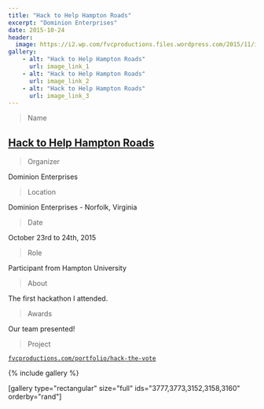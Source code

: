 ```yaml
---
title: "Hack to Help Hampton Roads"
excerpt: "Dominion Enterprises"
date: 2015-10-24
header:
  image: https://i2.wp.com/fvcproductions.files.wordpress.com/2015/11/img_0164.jpg
gallery:
    - alt: "Hack to Help Hampton Roads"
      url: image_link_1
    - alt: "Hack to Help Hampton Roads"
      url: image_link_2
    - alt: "Hack to Help Hampton Roads"
      url: image_link_3
---
```


> Name

## <a title="DE" href="http://hackathon.dominionenterprises.com/" target="_blank"><strong>Hack to Help Hampton Roads</strong></a>

> Organizer

Dominion Enterprises

> Location

Dominion Enterprises - Norfolk, Virginia

> Date

October 23rd to 24th, 2015

> Role

Participant from Hampton University

> About

The first hackathon I attended.

> Awards

Our team presented!

> Project

[`fvcproductions.com/portfolio/hack-the-vote`](https://fvcproductions.com/portfolio/hack-the-vote)

{% include gallery %}

[gallery type="rectangular" size="full" ids="3777,3773,3152,3158,3160" orderby="rand"]